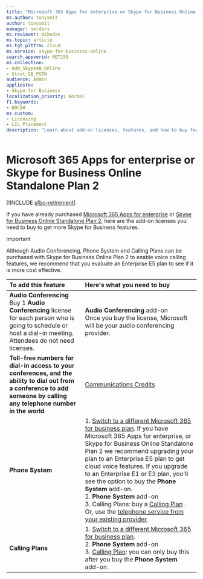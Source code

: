 ```yaml
---
title: "Microsoft 365 Apps for enterprise or Skype for Business Online Standalone Plan 2"
ms.author: tonysmit
author: tonysmit
manager: serdars
ms.reviewer: mikedav
ms.topic: article
ms.tgt.pltfrm: cloud
ms.service: skype-for-business-online
search.appverid: MET150
ms.collection:
- Adm_Skype4B_Online
- Strat_SB_PSTN
audience: Admin
appliesto:
- Skype for Business
localization_priority: Normal
f1.keywords:
- NOCSH
ms.custom:
- Licensing
- LIL_Placement
description: "Learn about add-on licenses, features, and how to buy for Microsoft 365 Apps for enterprise, or Skype for Business Online Standalone Plan 2."
---
```


# Microsoft 365 Apps for enterprise or Skype for Business Online Standalone Plan 2

[!INCLUDE [sfbo-retirement](../../../Hub/includes/sfbo-retirement.md)]

If you have already purchased [Microsoft 365 Apps for enterprise](https://products.office.com/en/business/office-365-proplus-business-software) or [Skype for Business Online Standalone Plan 2](https://products.office.com/skype-for-business/online), here are the add-on licenses you need to buy to get more Skype for Business features.

> [!IMPORTANT]
> Although Audio Conferencing, Phone System and Calling Plans can be purchased with Skype for Business Online Plan 2 to enable voice calling features, we recommend that you evaluate an Enterprise E5 plan to see if it is more cost effective.



|**To add this feature** <br/> |**Here's what you need to buy** <br/> |
|:-----|:-----|
|**Audio Conferencing** <br/> Buy 1 **Audio Conferencing** license for each person who is going to schedule or host a dial-in meeting. Attendees do not need licenses. <br/> |**Audio Conferencing** add-on <br/>Once you buy the license, Microsoft will be your audio conferencing provider. |
|**Toll-free numbers for dial-in access to your conferences, and the ability to dial out from a conference to add someone by calling any telephone number in the world** <br/> |[Communications Credits](/microsoftteams/set-up-communications-credits-for-your-organization)|
|**Phone System** <br/> |1. [Switch to a different Microsoft 365 for business plan](https://support.office.com/article/73318661-8f33-478b-bcc7-fb8d69dbb22a). If you have Microsoft 365 Apps for enterprise, or Skype for Business Online Standalone Plan 2 we recommend upgrading your plan to an Enterprise E5 plan to get cloud voice features. If you upgrade to an Enterprise E1 or E3 plan, you'll see the option to buy the **Phone System** add-on. <br/> 2. **Phone System** add-on <br/>  3. Calling Plans: buy a [Calling Plan](/MicrosoftTeams/calling-plans-for-office-365) . <br/>  Or, use the [telephone service from your existing provider](../../skype-for-business-and-microsoft-teams-add-on-licensing/skype-for-business-and-microsoft-teams-add-on-licensing.md#bkmk_existing).  <br/> |
|**Calling Plans** <br/> |1. [Switch to a different Microsoft 365 for business plan](https://support.office.com/article/73318661-8f33-478b-bcc7-fb8d69dbb22a).  <br/> 2. **Phone System** add-on <br/> 3. [Calling Plan](/MicrosoftTeams/calling-plans-for-office-365): you can only buy this after you buy the **Phone System** add-on. <br/> |
   
